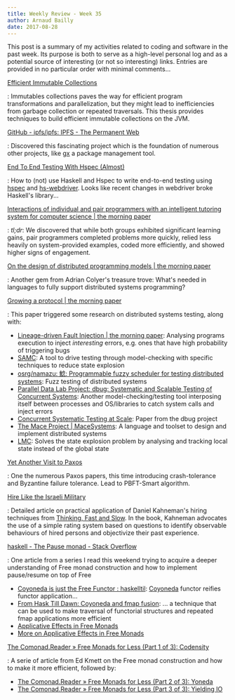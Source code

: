 ```yaml
---
title: Weekly Review - Week 35
author: Arnaud Bailly 
date: 2017-08-28
---
```


This post is a summary of my activities related to coding and software in the past week. Its purpose is both to serve as a high-level personal log and as a potential source of interesting (or not so interesting) links. Entries are provided in no particular order with minimal comments...

[Efficient Immutable Collections](https://michael.steindorfer.name/publications/phd-thesis-efficient-immutable-collections.pdf) 

: Immutables collections paves the way for efficient program transformations and parallelization, but they might lead to inefficiencies from garbage collection or repeated traversals. This thesis provides techniques to build efficient immutable collections on the JVM.

[GitHub - ipfs/ipfs: IPFS - The Permanent Web](https://github.com/ipfs/ipfs) 

: Discovered this fascinating project which is the foundation of numerous other projects, like [gx](https://github.com/whyrusleeping/gx) a package management tool.

[End To End Testing With Hspec (Almost)](https://vadosware.io/post/end-to-end-testing-with-hspec-almost/) 

: How to (not) use Haskell and Hspec to write end-to-end testing using [hspec](http://hackage.haskell.org/package/hspec) and [hs-webdriver](https://hackage.haskell.org/package/webdriver). Looks like recent changes in webdriver broke Haskell's library...

[Interactions of individual and pair programmers with an intelligent tutoring system for computer science | the morning paper](https://blog.acolyer.org/2017/08/16/interactions-of-individual-and-pair-programmers-with-an-intelligent-tutoring-system-for-computer-science/)

: *tl;dr*: We discovered that while both groups exhibited significant learning gains, pair programmers completed problems more quickly, relied less heavily on system-provided examples, coded more efficiently, and showed higher signs of engagement.

[On the design of distributed programming models | the morning paper](https://blog.acolyer.org/2017/08/17/on-the-design-of-distributed-programming-models/) 

: Another gem from Adrian Colyer's treasure trove: What's needed in languages to fully support distributed systems programming?

[Growing a protocol | the morning paper](https://blog.acolyer.org/2017/08/23/growing-a-protocol/) 

: This paper triggered some research on distributed systems testing, along with:

* [Lineage-driven Fault Injection | the morning paper](https://blog.acolyer.org/2015/03/26/lineage-driven-fault-injection/): Analysing programs execution to inject _interesting_ errors, e.g. ones that have high probability of triggering bugs
* [SAMC](https://www.usenix.org/system/files/conference/osdi14/osdi14-paper-leesatapornwongsa.pdf): A tool to drive testing through model-checking with specific techniques to reduce state explosion
* [osrg/namazu: 鯰: Programmable fuzzy scheduler for testing distributed systems](https://github.com/osrg/namazu): Fuzz testing of distributed systems
* [Parallel Data Lab Project: dbug: Systematic and Scalable Testing of Concurrent Systems](http://www.pdl.cmu.edu/dbug/): Another model-checking/testing tool interposing itself between processes and OS/libraries to catch system calls and inject errors
* [Concurrent Systematic Testing at Scale](http://www.pdl.cmu.edu/PDL-FTP/associated/CMU-PDL-12-101.pdf): Paper from the dbug project
* [The Mace Project | MaceSystems](http://www.macesystems.org/mace/): A language and toolset to design and implement distributed systems
* [LMC](https://infoscience.epfl.ch/record/151495/files/EPFL_TH4858.pdf): Solves the state explosion problem by analysing and tracking local state instead of the global state

[Yet Another Visit to Paxos](https://www.zurich.ibm.com/~cca/papers/pax.pdf)

: One the numerous Paxos papers, this time introducing crash-tolerance and Byzantine failure tolerance. Lead to PBFT-Smart algorithm.

[Hire Like the Israeli Military](http://www.countingcalculi.com/features/smart_hiring/) 

: Detailed article on practical application of Daniel Kahneman's hiring techniques from [Thinking, Fast and Slow](https://en.wikipedia.org/wiki/Thinking,_Fast_and_Slow). In the book, Kahneman advocates the use of a simple rating system based on questions to identify observable behaviours of hired persons and objectivize their past experience.

[haskell - The Pause monad - Stack Overflow](https://stackoverflow.com/questions/10236953/the-pause-monad) 

: One article from a series I read this weekend trying to acquire a deeper understanding of Free monad construction and how to implement pause/resume on top of Free

* [Coyoneda is just the Free Functor : haskelltil](https://www.reddit.com/r/haskelltil/comments/4ea7er/coyoneda_is_just_the_free_functor/): [Coyoneda](https://hackage.haskell.org/package/kan-extensions-5.0.2/docs/Data-Functor-Coyoneda.html) functor reifies functor application...
* [From Hask Till Dawn: Coyoneda and fmap fusion](http://alpmestan.com/posts/2017-08-17-coyoneda-fmap-fusion.html): ... a technique that can be used to make traversal of functorial structures and repeated fmap applications more efficient
* [Applicative Effects in Free Monads](https://elvishjerricco.github.io/2016/04/08/applicative-effects-in-free-monads.html) 
* [More on Applicative Effects in Free Monads](http://elvishjerricco.github.io/2016/04/13/more-on-applicative-effects-in-free-monads.html) 

[The Comonad.Reader » Free Monads for Less (Part 1 of 3): Codensity](http://comonad.com/reader/2011/free-monads-for-less/) 

: A serie of article from Ed Kmett on the Free monad construction and how to make it more efficient, followed by:

* [The Comonad.Reader » Free Monads for Less (Part 2 of 3): Yoneda](http://comonad.com/reader/2011/free-monads-for-less-2/) 
* [The Comonad.Reader » Free Monads for Less (Part 3 of 3): Yielding IO](http://comonad.com/reader/2011/free-monads-for-less-3/) 
